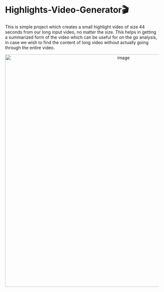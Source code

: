 # Highlights-Video-Generator🎬
This is simple project which creates a small highlight video of size 44 seconds from our long input video, no matter the size. This helps in getting a summarized form of the video which can be useful for on the go analysis, in case we wish to find the content of long video without actually going through the entire video.
<p align="center">
  <img width="760" alt="image" src="https://github.com/user-attachments/assets/ff68b8e4-0b2d-4232-8ba4-fc58e3fd6570" />
</p>


